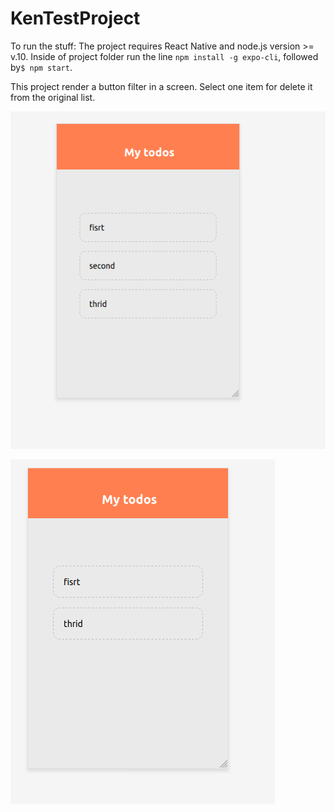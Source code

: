 # KenTestProject

To run the stuff: The project requires React Native and node.js version >= v.10.
Inside of project folder run the line `npm install -g expo-cli`, followed by`$ npm start`. 

This project render a button filter in a screen. Select one item for delete it from the original list.

![alt text](https://github.com/artamagochi/KenTestProject/blob/main/issues/Screenshot%20from%202020-10-18%2000-09-10.png)

![alt text](https://github.com/artamagochi/KenTestProject/blob/main/issues/Screenshot%20from%202020-10-18%2000-10-07.png)


